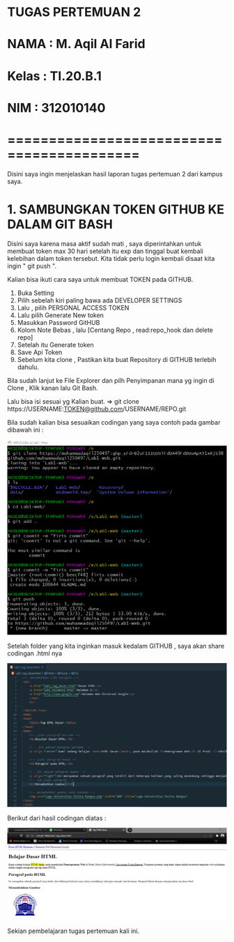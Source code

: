 # TUGAS PERTEMUAN 2                    
#                                           
# NAMA : M. Aqil Al Farid                   
# Kelas : TI.20.B.1                         
# NIM : 312010140                           
#                                           
# ==========================================

Disini saya ingin menjelaskan hasil laporan tugas pertemuan 2 dari kampus saya.

# 1. SAMBUNGKAN TOKEN GITHUB KE DALAM GIT BASH

Disini saya karena masa aktif sudah mati , saya diperintahkan untuk membuat token max 30 hari setelah itu exp dan tinggal buat kembali
kelebihan dalam token tersebut. Kita tidak perlu login kembali disaat kita ingin " git push ".

Kalian bisa ikuti cara saya untuk membuat TOKEN pada GITHUB.

1. Buka Setting
2. Pilih sebelah kiri paling bawa ada DEVELOPER SETTINGS
3. Lalu , pilih PERSONAL ACCESS TOKEN
4. Lalu pilih Generate New token
5. Masukkan Password GitHUB
6. Kolom Note Bebas , lalu [Centang Repo , read:repo_hook dan delete repo]
7. Setelah itu Generate token
8. Save Api Token
9. Sebelum kita clone , Pastikan kita buat Repository di GITHUB terlebih dahulu.


Bila sudah lanjut ke File Explorer dan pilh Penyimpanan mana yg ingin di Clone , Klik kanan lalu Git Bash.

Lalu bisa isi sesuai yg Kalian buat. => git clone https://USERNAME:TOKEN@github.com/USERNAME/REPO.git

Bila sudah kalian bisa sesuaikan codingan yang saya contoh pada gambar dibawah ini :

![Gambar](gambar/gambar1.png)


Setelah folder yang kita inginkan masuk kedalam GITHUB , saya akan share codingan .html nya


![Gambar](gambar/gambar2.png)


Berikut dari hasil codingan diatas :

![Gambar](gambar/gambar3.png)


Sekian pembelajaran tugas pertemuan kali ini.
